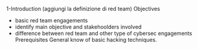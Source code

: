 1-Introduction
(aggiungi la definizione di red team)
Objectives
- basic red team engagements
- identify main objective and stakehoolders involved
- difference between red team and other type of cybersec engagements
Prerequisites
General know of basic hacking techniques.
